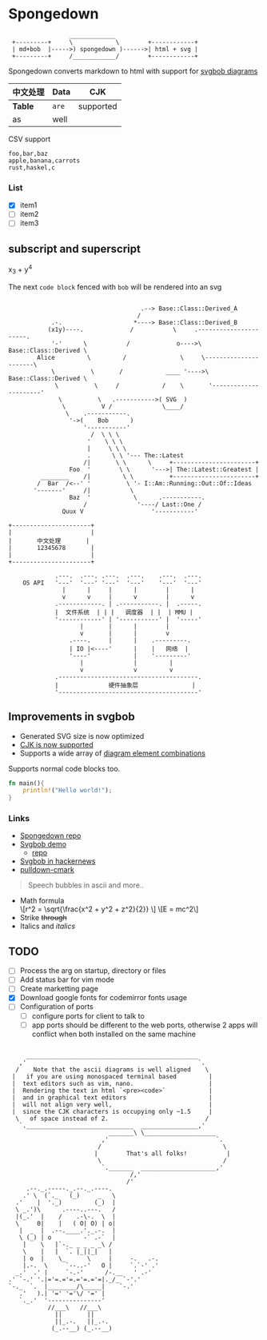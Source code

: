 
# Spongedown

```bob
                 _____________
 +---------+     \            \        +------------+
 | md+bob  |----->) spongedown )------>| html + svg |
 +---------+     /____________/        +------------+
```

Spongedown converts markdown to html with support for 
[svgbob diagrams](https://github.com/ivanceras/svgbobrus)



|  中文处理 | Data  |   CJK      |
|-----------|-------|------------|
|**Table**  | `are` | supported  |
| as        | well  |            |


CSV support

```csv
foo,bar,baz
apple,banana,carrots
rust,haskel,c
```

### List
- [x] item1
- [ ] item2
- [ ] item3 

## subscript and superscript

x<sub>3</sub> + y<sup>4</sup>


The next `code block` fenced with `bob` will be rendered into an svg

```bob

                                     .--> Base::Class::Derived_A
                                    /
            .-.                    *----> Base::Class::Derived_B    
           (x1y)----.             /           \     .----------------------.
            '-'      \           /             o---->\ Base::Class::Derived \
        Alice         \         /               \     \----------------------\
            \          \       /            ____ '---->\ Base::Class::Derived \
             \          \     /            /    \       '----------------------'
              \          \   .----------->( SVG  )                         
               \          V /              \____/
                \    .-----------.              
                 '->(    Bob      )
                     '-----------'
                       /  \ \ \
                      '    \ \ \  
                      |     \ \ \
                      .      \ \ '--- The::Latest
                     /|       \ \      \     +-----------------------+
                 Foo  '        \ \      '--->| The::Latest::Greatest |
         ________    /|         \ \          +-----------------------+
        /  Bar  /<--' '          \ '- I::Am::Running::Out::Of::Ideas
       '-------'     /|           \
                 Baz  '            \      .-----------.
                     /              '----/ Last::One /
               Quux V                   '-----------'

+----------------------+
|                      |
|       中文处理       |
|       12345678       |
|                      |
+----------------------+

             .---.  .---. .---.  .---.    .---.  .---.
    OS API   '---'  '---' '---'  '---'    '---'  '---'
               |      |     |      |        |      |
               v      v     |      v        |      v
             .------------. | .-----------. |  .-----.
             |  文件系统  | | |   调度器  | |  | MMU |
             '------------' | '-----------' |  '-----'
                    |       |      |        |
                    v       |      |        v
                 .----.     |      |    .---------.
                 | IO |<----'      |    |   网络  |
                 '----'            |    '---------'
                    |              |         |
                    v              v         v
             .---------------------------------------.
             |              硬件抽象层               |
             '---------------------------------------'

```


## Improvements in svgbob
- Generated SVG size is now optimized
- [CJK is now supported](https://github.com/ivanceras/svgbobrus/pull/7)
- Supports a wide array of [diagram element combinations](https://ivanceras.github.io/svgbobrus/)



Supports normal code blocks too.


```rust
fn main(){
    println!("Hello world!");
}
```

### Links
* [Spongedown repo](https://github.com/ivanceras/spongedown)
* [Svgbob demo](https://ivanceras.github.io/svgbobrus/) 
    - [repo](https://github.com/ivanceras/svgbobrus)
* [Svgbob in hackernews](https://news.ycombinator.com/item?id=12621680)
* [pulldown-cmark](https://github.com/google/pulldown-cmark)

> Speech bubbles in ascii
> and more..


- Math formula  
		\\[r^2 = \sqrt{\frac{x^2 + y^2 + z^2}{2}} \\]
		\\[E = mc^2\\]
- Strike ~~through~~
- Italics and *italics*

## TODO
- [ ] Process the arg on startup, directory or files
- [ ] Add status bar for vim mode
- [ ] Create marketting page
- [X] Download google fonts for codemirror fonts usage
- [ ] Configuration of ports
	- [ ] configure ports for client to talk to
    - [ ] app ports should be different to the web ports, otherwise 2 apps will conflict when both installed on the same machine

```bob

     ________________________________________________
   ,'                                                `.
  /    Note that the ascii diagrams is well aligned    \
 |   if you are using monospaced terminal based         |
 |  text editors such as vim, nano.                     |
 |  Rendering the text in html `<pre><code>`            |
 |  and in graphical text editors                       |
 |  will not align very well,                           |
 |  since the CJK characters is occupying only ~1.5     |
  \   of space instead of 2.                           /
   `.______________________________  ________________,'
                            _______\ \____________________
                          ,'                              `.
                         /                                  \
                        |        That's all folks!           |
                         \                                  /
                          `._______  _____________________,'
                                  /,'
                                 /'
     .--._.-----._.--._.----.
    .' \  (`._   (_)     _   \
  .'    |  '._)         (_)  |
  \ _.')\      .----..---.   /
  |(_.'  |    /    .-\-.  \  |
  \     0|    |   ( O| O) | o|
   |  _  |  .--.____.'._.-.  |
   \ (_) | o         -` .-`  |
    |    \   |`-._ _ _ _ _\ /
    \    |   |  `. |_||_|   |
    | o  |    \_      \     |     -.   .-.
    |.-.  \     `--..-'   O |     `.`-' .'
  _.'  .' |     `-.-'      /-.__   ' .-'
.' `-.' '.|='=.='=.='=.='=|._/_ `-'.'
`-._  `.  |________/\_____|    `-.'
   .'   ).| '=' '='\/ '=' |
   `._.'  '---------------'
           //___\   //___\
             ||       ||
             ||_.-.   ||_.-.
            (_.--__) (_.--__)

```
